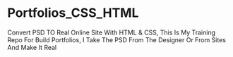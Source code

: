 # Portfolios_CSS_HTML
Convert PSD TO Real Online Site With HTML &amp; CSS, This Is My Training Repo For Build Portfolios, I Take The PSD From The Designer Or From Sites And Make It Real
